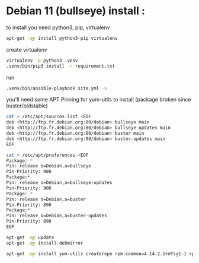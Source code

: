 # Debian 11 (bullseye) install :
to install you need python3, pip, virtualenv

```bash
apt-get -qy install python3-pip virtualenv
```

create virtualenv

```bash
virtualenv -p python3 .venv
.venv/bin/pip3 install -r requirement.txt
```

run

```bash
.venv/bin/ansible-playbook site.yml -v
```

you'll need some APT Pinning for yum-utils to install (package broken since buster/oldstable)

```bash
cat > /etc/apt/sources.list <EOF
deb <http://ftp.fr.debian.org:80/debian> bullseye main
deb <http://ftp.fr.debian.org:80/debian> bullseye-updates main
deb <http://ftp.fr.debian.org:80/debian> buster main
deb <http://ftp.fr.debian.org:80/debian> buster-updates main
EOF
```

```bash
cat > /etc/apt/preferences <EOF
Package: *
Pin: release o=Debian,a=bullseye
Pin-Priority: 900
Package:*
Pin: release o=Debian,a=bullseye-updates
Pin-Priority: 900
Package: *
Pin: release o=Debian,a=buster
Pin-Priority: 890
Package:*
Pin: release o=Debian,a=buster-updates
Pin-Priority: 890
EOF
```

```bash
apt-get -qy update
apt-get -qy install debmirror
```

```bash
apt-get -qy install yum-utils createrepo rpm-common=4.14.2.1+dfsg1-1 rpm=4.14.2.1+dfsg1-1 rpm2cpio=4.14.2.1+dfsg1-1 debugedit=4.14.2.1+dfsg1-1
```
